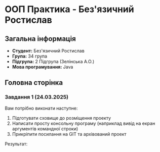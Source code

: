 # ООП Практика - Без'язичний Ростислав

## Загальна інформація

  - **Студент:** Без'язичний Ростислав
  - **Група:** 34 група
  - **Підгрупа:** 2 Підгрупа (Зелінська А.О.)
  - **Мова програмування:** Java

## Головна сторінка

### Завдання 1 (24.03.2025)

Вам потрібно виконати наступне:
1. Підготувати сховище до розміщення проекту
2. Написати просту консольну програму (наприклад вивід на екран аргументів командної строки)
3. Прикріпити посилання на GIT та архівований проект

Результат:
[](Images/task1.png)
